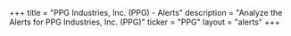 +++
title = "PPG Industries, Inc. (PPG) - Alerts"
description = "Analyze the Alerts for PPG Industries, Inc. (PPG)"
ticker = "PPG"
layout = "alerts"
+++

